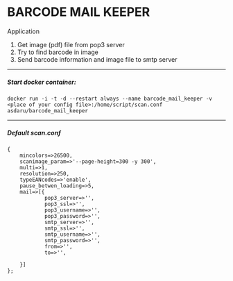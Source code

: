 # BARCODE MAIL KEEPER

Application 
1. Get image (pdf) file from pop3 server 
2. Try to find barcode in image
3. Send barcode information and image file to smtp server

 
---

##### Start docker container:

```
docker run -i -t -d --restart always --name barcode_mail_keeper -v <place of your config file>:/home/script/scan.conf asdaru/barcode_mail_keeper
```

---
##### Default scan.conf

```
{
	mincolors=>26500,
	scanimage_param=>'--page-height=300 -y 300',
	multi=>1,
	resolution=>250,
	typeEANcodes=>'enable',
	pause_betwen_loading=>5,
	mail=>[{
			pop3_server=>'',
			pop3_ssl=>'',
			pop3_username=>'',
			pop3_password=>'',
			smtp_server=>'',
			smtp_ssl=>'',
			smtp_username=>'',
			smtp_password=>'',
			from=>'',
			to=>'',
			
	}]
};
```
